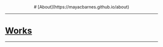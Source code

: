 <p style="text-align: center;">
#  [About](https://mayacbarnes.github.io/about)

---

#  [Works](https://mayacbarnes.github.io/navigation)

---
</p>
